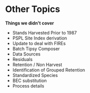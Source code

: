 # Other Topics

**Things we didn't cover**

- Stands Harvested Prior to 1987
- PSPL Site Index derivation
- Update to deal with FIREs
- Batch Tipsy Composer
- Data Sources
- Residuals 
- Retention / Non Harvest
- Identification of Grouped Retention
- Standardized Species
- BEC substitution
- Process details




